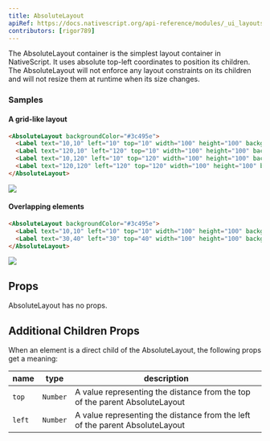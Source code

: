 ```yaml
---
title: AbsoluteLayout
apiRef: https://docs.nativescript.org/api-reference/modules/_ui_layouts_absolute_layout_
contributors: [rigor789]
---
```


The AbsoluteLayout container is the simplest layout container in NativeScript. It uses absolute top-left coordinates to position its children. The AbsoluteLayout will not enforce any layout constraints on its children and will not resize them at runtime when its size changes.

### Samples

#### A grid-like layout

```html
<AbsoluteLayout backgroundColor="#3c495e">
  <Label text="10,10" left="10" top="10" width="100" height="100" backgroundColor="#43b883"/>
  <Label text="120,10" left="120" top="10" width="100" height="100" backgroundColor="#43b883"/>
  <Label text="10,120" left="10" top="120" width="100" height="100" backgroundColor="#43b883"/>
  <Label text="120,120" left="120" top="120" width="100" height="100" backgroundColor="#43b883"/>
</AbsoluteLayout>
```
<img class="md:w-1/2 lg:w-1/3" src="https://art.nativescript-vue.org/layouts/absolute_layout_grid.svg" />

#### Overlapping elements

```html
<AbsoluteLayout backgroundColor="#3c495e">
  <Label text="10,10" left="10" top="10" width="100" height="100" backgroundColor="#289062"/>
  <Label text="30,40" left="30" top="40" width="100" height="100" backgroundColor="#43b883"/>
</AbsoluteLayout>
```
<img class="md:w-1/2 lg:w-1/3" src="https://art.nativescript-vue.org/layouts/absolute_layout_overlap.svg" />


## Props

AbsoluteLayout has no props.

## Additional Children Props

When an element is a direct child of the AbsoluteLayout, the following
props get a meaning:

| name | type | description |
|------|------|-------------|
| `top` | `Number` | A value representing the distance from the top of the parent AbsoluteLayout
| `left` | `Number` | A value representing the distance from the left of the parent AbsoluteLayout
